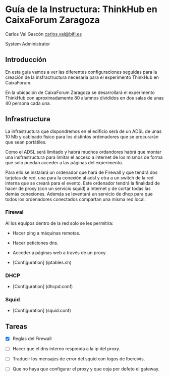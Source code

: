 # Guía de la Instructura: ThinkHub en CaixaForum Zaragoza

Carlos Val Gascón carlos.val@bifi.es

System Administrator

## Introducción
En esta guía vamos a ver las diferentes configuraciones seguidas para 
la creación de la insfractructura necesaria para el experimento 
ThinkHub en CaixaForum.

En la ubicación de CaixaForum Zaragoza se desarrollará el experimento 
ThinkHub con aproximadamente 80 alumnos divididos en dos salas de unas 
40 persona cada una.

## Infrastructura
La infrastructura que dispondremos en el edificio será de un ADSL de 
unas 10 Mb y cableado físico para los distintos ordenadores que se 
procurarán que sean portátiles.

Como el ADSL será limitado y habrá muchos ordandores habrá que montar una 
insfrastructura para limitar el acceso a internet de los mismos de forma 
que solo puedan acceder a las páginas del experimento.

Para ello se instalará un ordenador que hará de Firewall y que tendrá dos 
tarjetas de red, una para la conexión al adsl y otra a un switch de la 
red interna que se creará para el evento. Este ordenador tendrá la finalidad 
de hacer de proxy (con un servicio squid) a Internet y de cortar todas las 
demás conexiones. Además se leventará un servicio de dhcp para que todos los 
ordenadores conectados compartan una misma red local.

### Firewal
Al los equipos dentro de la red solo se les permitira:
 - Hacer ping a máquinas remotas.
 - Hacer peticiones dns.
 - Acceder a páginas web a través de un proxy.

 - [Configuration] (iptables.sh)

### DHCP
 - [Configuration] (dhcpd.conf)

### Squid
 - [Configuration] (squid.conf)

## Tareas
- [X] Reglas del Firewall
- [ ] Hacer que el dns interno responda a la ip del proxy.
- [ ] Traducir los mensajes de error del squid con logos de Ibercivis.
- [ ] Que no haya que configurar el proxy y que coja por defeto el gateway.

